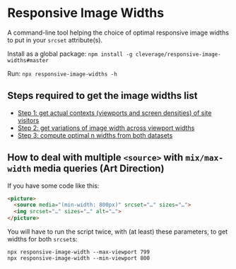 # Responsive Image Widths

A command-line tool helping the choice of optimal responsive image widths to put in your `srcset` attribute(s).

Install as a global package: `npm install -g cleverage/responsive-image-widths#master`

Run: `npx responsive-image-widths -h`

## Steps required to get the image widths list

- [Step 1: get actual contexts (viewports and screen densities) of site visitors](/responsive-image-widths/step1.html)
- [Step 2: get variations of image width across viewport widths](/responsive-image-widths/step2.html)
- [Step 3: compute optimal n widths from both datasets](/responsive-image-widths/step3.html)

## How to deal with multiple `<source>` with `mix/max-width` media queries (Art Direction)

If you have some code like this:

```html
<picture>
  <source media="(min-width: 800px)" srcset="…" sizes="…">
  <img srcset="…" sizes="…" alt="…">
</picture>
```

You will have to run the script twice, with (at least) these parameters, to get widths for both `srcset`s:

```shell
npx responsive-image-width --max-viewport 799
npx responsive-image-width --min-viewport 800
```

